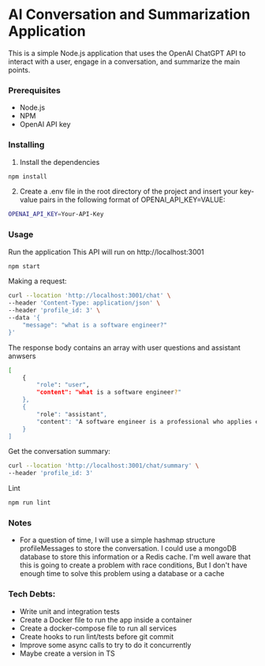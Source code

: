 # AI Conversation and Summarization Application

This is a simple Node.js application that uses the OpenAI ChatGPT API to interact with a user, engage in a conversation, and summarize the main points.

### Prerequisites

- Node.js
- NPM
- OpenAI API key

### Installing

1. Install the dependencies

```bash
npm install
```

2. Create a .env file in the root directory of the project and insert your key-value pairs in the following format of OPENAI_API_KEY=VALUE:

```bash
OPENAI_API_KEY=Your-API-Key
```

### Usage

Run the application
This API will run on http://localhost:3001

```bash
npm start
```

Making a request:

```bash
curl --location 'http://localhost:3001/chat' \
--header 'Content-Type: application/json' \
--header 'profile_id: 3' \
--data '{
    "message": "what is a software engineer?"
}'
```

The response body contains an array with user questions and assistant anwsers

```bash
[
    {
        "role": "user",
        "content": "what is a software engineer?"
    },
    {
        "role": "assistant",
        "content": "A software engineer is a professional who applies engineering principles to design, develop, maintain, test, and evaluate software and systems. They typically work with computer programs and application software to create functional and efficient solutions to meet specific needs or requirements. Software engineers often specialize in specific programming languages, technologies, or platforms to deliver high-quality software products. They may work on a variety of projects, including web and mobile applications, operating systems, databases, and more."
    }
]
```

Get the conversation summary:

```bash
curl --location 'http://localhost:3001/chat/summary' \
--header 'profile_id: 3'
```

Lint

```bash
npm run lint
```

### Notes

- For a question of time, I will use a simple hashmap structure profileMessages to store the conversation. I could use a mongoDB database to store this information or a Redis cache. I'm well aware that this is going to create a problem with race conditions, But I don't have enough time to solve this problem using a database or a cache

### Tech Debts:

- Write unit and integration tests
- Create a Docker file to run the app inside a container
- Create a docker-compose file to run all services
- Create hooks to run lint/tests before git commit
- Improve some async calls to try to do it concurrently
- Maybe create a version in TS
